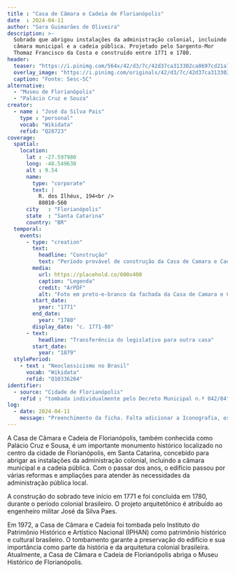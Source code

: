 ```yaml
---
title : "Casa de Câmara e Cadeia de Florianópolis"
date  : 2024-04-11 
author: "Sara Guimarães de Oliveira" 
description: >- 
  Sobrado que abrigou instalações da administração colonial, incluindo a
  câmara municipal e a cadeia pública. Projetado pelo Sargento-Mor
  Thomaz Francisco da Costa e construído entre 1771 e 1780.
header:
  teaser: "https://i.pinimg.com/564x/42/d3/7c/42d37ca313302ca8697cd21a7409dbf5.jpg"
  overlay_image: "https://i.pinimg.com/originals/42/d3/7c/42d37ca313302ca8697cd21a7409dbf5.jpg"
  caption: "Fonte: Sesc-SC"
alternative:
  - "Museu de Florianópolis"
  - "Palácio Cruz e Souza"
creator:
  - name : "José da Silva Pais"
    type : "personal"
    vocab: "Wikidata"
    refid: "Q28723"
coverage:
  spatial:
    location:
      lat : -27.597980
      long: -48.549630
      alt : 9.54
      name:
        type: "corporate"
        text: |
          R. dos Ilhéus, 194<br />
          88010-560
      city   : "Florianópolis"
      state  : "Santa Catarina"
      country: "BR"
  temporal:
    events:
      - type: "creation"
        text:
          headline: "Construção"
          text: "Período provável de construção da Casa de Camara e Cadeia de Florianópolis"
        media:
          url: https://placehold.co/600x400
          caption: "Legenda"
          credit: "ArPDF"
          alt: "Foto em preto-e-branco da fachada da Casa de Camara e Cadeia de Florianópolis"
        start_date:
          year: "1771"
        end_date:
          year: "1780"
        display_date: "c. 1771-80"
      - text:
          headline: "Transferência do legislativo para outra casa"
        start_date:
          year: "1879"
  stylePeriod:
    - text : "Neoclassicismo no Brasil"
      vocab: "Wikidata"
      refid: "Q10336204"
identifier:
  - source: "Cidade de Florianópolis"
    refid : "tombada individualmente pelo Decreto Municipal n.º 042/84"
log:
  - date: 2024-04-11
    message: "Preenchimento da ficha. Falta adicionar a Iconografia, os DWGs e Docs"
---
```


A Casa de Câmara e Cadeia de Florianópolis, também conhecida como
Palácio Cruz e Sousa, é um importante monumento histórico localizado no
centro da cidade de Florianópolis, em Santa Catarina, concebido para
abrigar as instalações da administração colonial, incluindo a câmara
municipal e a cadeia pública. Com o passar dos anos, o edifício passou
por várias reformas e ampliações para atender às necessidades da
administração pública local.

A construção do sobrado teve início em 1771 e foi concluída em 1780,
durante o período colonial brasileiro. O projeto arquitetônico é
atribuído ao engenheiro militar José da Silva Paes.

Em 1972, a Casa de Câmara e Cadeia foi tombada pelo Instituto do
Patrimônio Histórico e Artístico Nacional (IPHAN) como patrimônio
histórico e cultural brasileiro. O tombamento garante a preservação do
edifício e sua importância como parte da história e da arquitetura
colonial brasileira. Atualmente, a Casa de Câmara e Cadeia de
Florianópolis abriga o Museu Histórico de Florianópolis.


